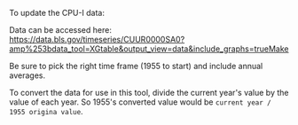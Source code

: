 To update the CPU-I data:

Data can be accessed here: https://data.bls.gov/timeseries/CUUR0000SA0?amp%253bdata_tool=XGtable&output_view=data&include_graphs=trueMake

Be sure to pick the right time frame (1955 to start) and include annual averages.

To convert the data for use in this tool, divide the current year's value by the value of each year. So 1955's converted value would be `current year / 1955 origina value`.
